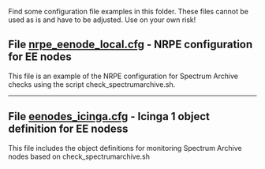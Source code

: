 Find some configuration file examples in this folder. These files cannot be used as is and have to be adjusted. Use on your own risk!

## File [nrpe_eenode_local.cfg](nrpe_eenode_local.cfg) - NRPE configuration for EE nodes

This file is an example of the NRPE configuration for Spectrum Archive checks using the script check_spectrumarchive.sh.

------------------------

## File [eenodes_icinga.cfg](eenodes_icinga.cfg) - Icinga 1 object definition for EE nodess

This file includes the object definitions for monitoring Spectrum Archive nodes based on check_spectrumarchive.sh
